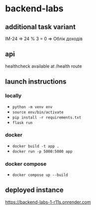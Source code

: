 # backend-labs

## additional task variant
IM-24 => 24 % 3 = 0 => Облік доходів

## api
healthcheck available at /health route

## launch instructions

### locally
- `python -m venv env`
- `source env/bin/activate`
- `pip install -r requirements.txt`
- `flask run`

### docker
- `docker build -t app .`
- `docker run -p 5000:5000 app`

### docker compose
- `docker compose up --build`

## deployed instance
https://backend-labs-1-r11s.onrender.com